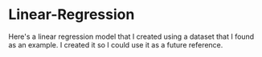 # Linear-Regression
Here's a linear regression model that I created using a dataset that I found as an example. I created it so I could use it as a future reference. 
